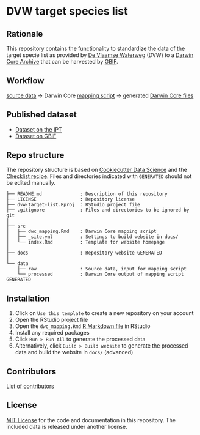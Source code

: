 # DVW target species list

## Rationale

This repository contains the functionality to standardize the data of the target specie list as provided by [De Vlaamse Waterweg](https://www.vlaamsewaterweg.be/) (DVW) to a [Darwin Core Archive](https://www.gbif.org/darwin-core) that can be harvested by [GBIF](https://www.gbif.org/).

## Workflow

[source data](data/raw) → Darwin Core [mapping script](src/dwc_mapping.Rmd) → generated [Darwin Core files](data/processed)

## Published dataset

* [Dataset on the IPT](https://ipt.inbo.be/resource?r=dvw-target-list)
* [Dataset on GBIF](https://doi.org/10.15468/52b8h9)

## Repo structure

The repository structure is based on [Cookiecutter Data Science](http://drivendata.github.io/cookiecutter-data-science/) and the [Checklist recipe](https://github.com/trias-project/checklist-recipe). Files and directories indicated with `GENERATED` should not be edited manually.

```
├── README.md              : Description of this repository
├── LICENSE                : Repository license
├── dvw-target-list.Rproj  : RStudio project file
├── .gitignore             : Files and directories to be ignored by git
│
├── src
│   ├── dwc_mapping.Rmd    : Darwin Core mapping script
│   ├── _site.yml          : Settings to build website in docs/
│   └── index.Rmd          : Template for website homepage
│
├── docs                   : Repository website GENERATED
│
└── data
    ├── raw                : Source data, input for mapping script
    └── processed          : Darwin Core output of mapping script GENERATED
```

## Installation

<!-- This section is for users who want to download/adapt your checklist repository. You can leave it as is. -->

1. Click on `Use this template` to create a new repository on your account
2. Open the RStudio project file
3. Open the `dwc_mapping.Rmd` [R Markdown file](https://rmarkdown.rstudio.com/) in RStudio
4. Install any required packages
5. Click `Run > Run All` to generate the processed data
6. Alternatively, click `Build > Build website` to generate the processed data and build the website in `docs/` (advanced)

## Contributors

[List of contributors](https://github.com/inbo/dvw-target-list/contributors)

## License

[MIT License](LICENSE) for the code and documentation in this repository. The included data is released under another license.
